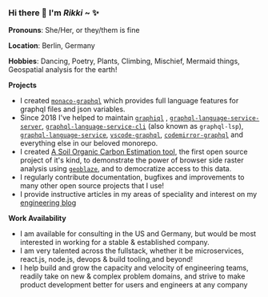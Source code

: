 ### Hi there 👋 I'm *Rikki* ~ :sparkles:

**Pronouns**: She/Her, or they/them is fine

**Location**: Berlin, Germany

**Hobbies**: Dancing, Poetry, Plants, Climbing, Mischief, Mermaid things, Geospatial analysis for the earth!

**Projects**
* I created [`monaco-graphql`](https://github.org/graphql/graphiql/blob/main/packages/monaco-graphql) which provides full language features for graphql files and json variables. 
* Since 2018 I've helped to maintain [`graphiql`](https://github.org/graphql/graphiql/blob/main/packages/graphiql) , [`graphql-language-service-server`](https://github.org/graphql/graphiql/blob/main/packages/graphql-language-service-server), [`graphql-language-service-cli`](https://github.org/graphql/graphiql/blob/main/packages/graphql-language-service-cli) (also known as `graphql-lsp`), [`graphql-language-service`](https://github.org/graphql/graphiql/blob/main/packages/graphql-language-service), [`vscode-graphql`](https://github.org/graphql/graphiql/blob/main/packages/vscode-graphql), [`codemirror-graphql`](https://github.org/graphql/graphiql/blob/main/packages/codemirror-graphql) and everything else in our beloved monorepo. 
* I created [A Soil Organic Carbon Estimation tool](https://geoblaze-gsoc.vercel.app), the first open source project of it's kind, to demonstrate the power of browser side raster analysis using [`geoblaze`](https://geoblaze.io), and to democratize access to this data.
* I regularly contribute documentation, bugfixes and improvements to many other open source projects that I use!
* I provide instructive articles in my areas of speciality and interest on my [engineering blog](https://rikki.dev/posts)

**Work Availability**

* I am available for consulting in the US and Germany, but would be most interested in working for a stable & established company.
* I am very talented across the fullstack, whether it be microservices, react.js, node.js, devops & build tooling,and beyond!
* I help build and grow the capacity and velocity of engineering teams, readily take on new & complex problem domains, and strive to make product development better for users and engineers at any company
